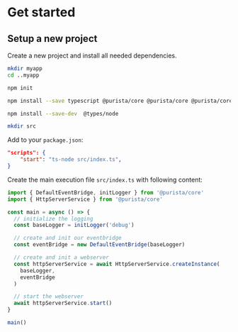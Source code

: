 # Get started

## Setup a new project

Create a new project and install all needed dependencies.

```sh
mkdir myapp
cd ..myapp

npm init

npm install --save typescript @purista/core @purista/core @purista/core ts-node

npm install --save-dev  @types/node

mkdir src
```

Add to your `package.json`:

```json
"scripts": {
    "start": "ts-node src/index.ts",
}
```

Create the main execution file `src/index.ts` with following content:

```typescript
import { DefaultEventBridge, initLogger } from '@purista/core'
import { HttpServerService } from '@purista/core'

const main = async () => {
  // initialize the logging
  const baseLogger = initLogger('debug')

  // create and init our eventbridge
  const eventBridge = new DefaultEventBridge(baseLogger)

  // create and init a webserver
  const httpServerService = await HttpServerService.createInstance(
    baseLogger,
    eventBridge
  )

  // start the webserver
  await httpServerService.start()
}

main()

```
